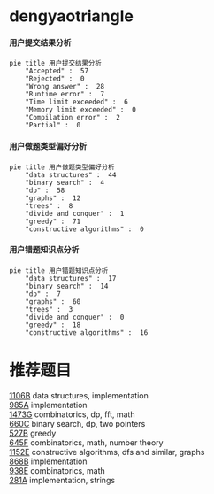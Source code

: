 # dengyaotriangle

<!-- tabs:start -->



#### **用户提交结果分析**

```mermaid
pie title 用户提交结果分析
    "Accepted" :  57
    "Rejected" :  0
    "Wrong answer" :  28
    "Runtime error" :  7
    "Time limit exceeded" :  6
    "Memory limit exceeded" :  0
    "Compilation error" :  2
    "Partial" :  0
```

#### **用户做题类型偏好分析**

```mermaid
pie title 用户做题类型偏好分析
    "data structures" :  44
    "binary search" :  4
    "dp" :  58
    "graphs" :  12
    "trees" :  8
    "divide and conquer" :  1
    "greedy" :  71
    "constructive algorithms" :  0
```
#### **用户错题知识点分析**

```mermaid
pie title 用户错题知识点分析
    "data structures" :  17
    "binary search" :  14
    "dp" :  7
    "graphs" :  60
    "trees" :  3
    "divide and conquer" :  0
    "greedy" :  18
    "constructive algorithms" :  16
```



<!-- tabs:end -->
# 推荐题目
[1106B](https://codeforces.com/contest/1106/problem/B)		data structures,
                        implementation		  
[985A](https://codeforces.com/contest/985/problem/A)		implementation		  
[1473G](https://codeforces.com/contest/1473/problem/G)		combinatorics,
                        dp,
                        fft,
                        math		  
[660C](https://codeforces.com/contest/660/problem/C)		binary search,
                        dp,
                        two pointers		  
[527B](https://codeforces.com/contest/527/problem/B)		greedy		  
[645F](https://codeforces.com/contest/645/problem/F)		combinatorics,
                        math,
                        number theory		  
[1152E](https://codeforces.com/contest/1152/problem/E)		constructive algorithms,
                        dfs and similar,
                        graphs		  
[868B](https://codeforces.com/contest/868/problem/B)		implementation		  
[938E](https://codeforces.com/contest/938/problem/E)		combinatorics,
                        math		  
[281A](https://codeforces.com/contest/281/problem/A)		implementation,
                        strings		  
